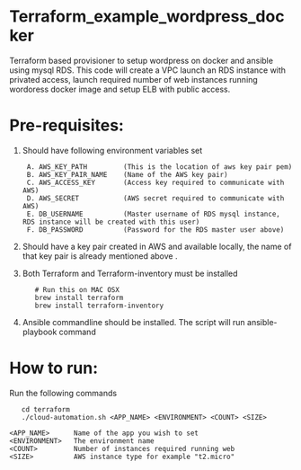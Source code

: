 # Terraform_example_wordpress_docker
Terraform based provisioner to setup wordpress on docker and ansible using mysql RDS. This code will create a VPC launch an RDS instance with privated access, launch required number of web instances running wordoress docker image and setup ELB with public access.

# Pre-requisites:
1. Should have following environment variables set 

        A. AWS_KEY_PATH         (This is the location of aws key pair pem)
        B. AWS_KEY_PAIR_NAME    (Name of the AWS key pair)
        C. AWS_ACCESS_KEY       (Access key required to communicate with AWS)
        D. AWS_SECRET           (AWS secret required to communicate with AWS)
        E. DB_USERNAME          (Master username of RDS mysql instance, RDS instance will be created with this user)
        F. DB_PASSWORD          (Password for the RDS master user above)
        
2. Should have a key pair created in AWS and available locally, the name of that key pair is already mentioned above .
3. Both Terraform and Terraform-inventory must be installed
   ```
      # Run this on MAC OSX
      brew install terraform
      brew install terraform-inventory
   ```
4. Ansible commandline should be installed. The script will run ansible-playbook command

# How to run:
Run the following commands
```
   cd terraform
   ./cloud-automation.sh <APP_NAME> <ENVIRONMENT> <COUNT> <SIZE>
```

```
<APP_NAME>      Name of the app you wish to set
<ENVIRONMENT>   The environment name 
<COUNT>         Number of instances required running web
<SIZE>          AWS instance type for example "t2.micro"
```
